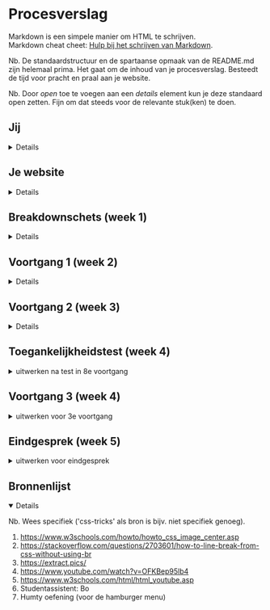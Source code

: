 # Procesverslag
Markdown is een simpele manier om HTML te schrijven.  
Markdown cheat cheet: [Hulp bij het schrijven van Markdown](https://github.com/adam-p/markdown-here/wiki/Markdown-Cheatsheet).

Nb. De standaardstructuur en de spartaanse opmaak van de README.md zijn helemaal prima. Het gaat om de inhoud van je procesverslag. Besteedt de tijd voor pracht en praal aan je website.

Nb. Door *open* toe te voegen aan een *details* element kun je deze standaard open zetten. Fijn om dat steeds voor de relevante stuk(ken) te doen.





## Jij

<details>
<!-- <summary>uitwerken voor kick-off werkgroep</summary> -->

### Auteur:
Jay Raghoebir

#### Je startniveau:
Rood

#### Je focus:
Surface
 
</details>





## Je website

<details>
<!-- <summary>uitwerken voor kick-off werkgroep</summary> -->

### Je opdracht:
https://www.krispykreme.co.uk/

#### Screenshot(s) van de eerste pagina (small screen): 
 
Landings pagina Krispy Kreme website
 
<img src="images/landings-pagina.png" width="375px" alt="Landings pagina van de Krispy Kreme website.">

#### Screenshot(s) van de tweede pagina (small screen):
 
Fundraising pagina Krispy Kreme website
 
<img src="images/fundraising-pagina.png" width="375px" alt="Fundraising pagina van de Krispy Kreme website.">
 
</details>



## Breakdownschets (week 1)

<details>
<!-- <summary>uitwerken na afloop 2e werkgroep</summary> -->

### De hele pagina: 
<img src="images/Breakdownschets-FED-Raghoebir-Jay.jpg" width="375px" alt="Breakdown van de hele pagina">

### Dynamisch deel (menu): 
<img src="images/Breakdownschets-FED-Raghoebir-Jay-menu.jpg" width="375px" alt="Breakdown van de menu">

### wellicht nog een dynamisch deel (bijv filter): 
<img src="images/dummy-plaatje.jpg" width="375px" alt="breakdown van nog een dynamisch deel">

</details>





## Voortgang 1 (week 2)

<details>
<!-- <summary>uitwerken voor 1e voortgang</summary> -->

### Stand van zaken
hier dit ging goed & dit was lastig (neem ook screenshots op van delen van je website en code)
Content verzamelen ging heel makkelijk! (dankzij Robert natuurlijk ;)) Ik heb alle content verzameld en de breakdown schets helpt me heel erg met het plaatsen van mijn content in het HTML bestand. Ik heb ook al een deel gestyled (ik ben erg perfectionistisch). Ik heb de echte website ernaast staan en vergelijk het vaak om te kijken of ik het goed doe. Tot nu toe is alles nog wel gelukt, alleen het centreren van tekst in de button/ link was wel lastig. Ik heb Bo om hulp gevraagd erbij en het is nu wel gelukt.
 
<img src="images/button-screenshot2.png" width="375px" alt="Screenshot van de button">
 
<img src="images/code-voor-button.png" width="375px" alt="Screenshot code button">


### Agenda voor meeting
samen met je groepje opstellen

| student 1      | student 2          | student 3    | student 4        |
| ---            | ---                | ---          | ---              |
| dit bespreken  | en dit             | en ik dit    | en dan ik dat    |
| en dat ook nog | dit als er tijd is | nog een punt | dit wil ik zeker |
| ...            | ...                | ...          | ...              |


### Verslag van meeting
Als feedback heb ik gekregen om mijn background images als cover in de css te zetten, anders gaat het niet zo goed mee met de site als je het groter maakt (responsive). Verder kan ik de doos op de voorpagina van de donuts ook in de section zetten en niet er buiten. Display flex en de direction op column bij een ul zodat het mooi naast elkaar staat. Bij mijn tweede section had ik een margin van -7 aan de bovenkant, dat was niet nodig. Als laatste tip van de meeting heb ik meegekregen dat al mijn background images cover of contain moeten zijn aangezien ik bij 2 afbeeldingen het ook niet had gedaan. Ik was goed opweg wat erg fijn was om te horen.

</details>





## Voortgang 2 (week 3)

<details>
<!-- <summary>uitwerken voor 2e voortgang</summary> -->

### Stand van zaken
De code schrijven zelf gaat heel goed. Het stylen gaat ook goed, maar ik merk zelf dat dat wat meer aandacht nodig heeft dan het schrijven van de code. Soms is er al styling op toegepast, en kreeg ik het eerst niet meer 'normaal'. Uiteindelijk toch gelukt door een beetje de opties te bekijken in Studio Visual Code. Het is nu een kwestie van verder werken en de oefeningen maken zodat het allemaal straks een stuk makkelijker wordt.

<img src="images/js-code-vg2.png" width="375px" alt="JS code voortgang 2">

<img src="images/css-code-vg2.png" width="375px" alt="CSS code voortgang 2">

<img src="images/html-code-vg2.png" width="375px" alt="HTML code voortgang 2">


### Agenda voor meeting
samen met je groepje opstellen

| student 1      | student 2          | student 3    | student 4        |
| ---            | ---                | ---          | ---              |
| dit bespreken  | en dit             | en ik dit    | en dan ik dat    |
| en dat ook nog | dit als er tijd is | nog een punt | dit wil ik zeker |
| ...            | ...                | ...          | ...              |


### Verslag van meeting
hier na afloop snel de uitkomsten van de meeting vastleggen

- punt 1
- punt 2
- nog een punt
- ...

</details>





## Toegankelijkheidstest (week 4)

<details>
<summary>uitwerken na test in 8e voortgang</summary>

### Bevindingen
Lijst met je bevindingen die in de test naar voren kwamen:

#### Slechte motoriek
Mijn website werkte goed na toebehoren. Je zag waar je daarheen tabte en je hoorde dat ook door middel van een screenreader.

Oplossing: Een screenreader gebruiken die navigeert door je website heen. States toepassen zoals hover, focus en active.


#### Visuele beperkingen
We kregen brillen om vervolgens door de brillen heen te kijken naar je website toe. Ik had 3 brillen uitgeprobeerd.

Bril 1 (wazig) ;
Ik kon hier prima doorheen kijken, het was niet heel erg wazig namelijk. Ik kon mijn website goed navigeren.

<img src="images/wazige-bril.png" width="375px" alt="Wazige bril">

Oplossing: Een screenreader gebruiken die navigeert door je website heen. States toepassen zoals hover, focus en active.
 
 
Bril 2 (vlekjes) ;
Ik kon alles hier doorheen zien. Het was niet moeilijk om door mijn website heen te navigeren. Ik zag wel iets minder met de bril dan zonder de bril.

<img src="images/vlek-bril.png" width="375px" alt="Vlek bril">
 
Oplossing: Een screenreader gebruiken die navigeert door je website heen. States toepassen zoals hover, focus en active. 
 
 
Bril 3 (zwarte rondjes) ;
Dit was de bril waar ik het minst in zag. Ik kon wel door mijn website navigeren, maar wel moeilijker. Ik zag ongeveer 80% van het scherm niet meer, dus ik moest de screenreader gebruiken.
 
<img src="images/zwarte-rondjes-bril.png" width="375px" alt="Zwarte rondjes bril">
 
Oplossing: Een screenreader gebruiken die navigeert door je website heen.



#### Concentratieproblemen
Dit was een hele lastige! De opdracht was om met de ene hand een ballon hoog te houden en de andere hand mijn website navigeren. Het was niet makkelijk. Ik was te veel gefocust op de ballon dat die niet zou vallen. Daardoor kon ik niet goed tot bijna niet navigeren door mijn website heen.

Oplossing: Door een screenreader te gebruiken die te besturen is met je stem.


#### Spasme/ parkinson 
1 woord… PIJN! Het deed pijn. Maar het was wel interessant om te ervaren. Navigeren was super lastig. Ik was meer gefocust op mijn arm bewegingen wat super gek voelde dan het navigeren, dus het had ook een beetje te maken met concentratie problemen.

Oplossing: Door een screenreader te gebruiken die te besturen is met je stem.

</details>





## Voortgang 3 (week 4)

<details>
<summary>uitwerken voor 3e voortgang</summary>

### Stand van zaken
hier dit ging goed & dit was lastig (neem ook screenshots op van delen van je website en code)


### Agenda voor meeting
samen met je groepje opstellen

| student 1      | student 2          | student 3    | student 4        |
| ---            | ---                | ---          | ---              |
| dit bespreken  | en dit             | en ik dit    | en dan ik dat    |
| en dat ook nog | dit als er tijd is | nog een punt | dit wil ik zeker |
| ...            | ...                | ...          | ...              |


### Verslag van meeting
hier na afloop snel de uitkomsten van de meeting vastleggen

- punt 1
- punt 2
- nog een punt
- ...

</details>





## Eindgesprek (week 5)

<details>
<summary>uitwerken voor eindgesprek</summary>

### Stand van zaken
hier dit ging goed & dit was lastig (neem ook screenshots op van delen van je website en code)

### Screenshot(s)

hier screenshot(s) van je eindresultaat

</details>





## Bronnenlijst

<details open>
<!-- <summary>continu bijhouden terwijl je werkt</summary> -->

Nb. Wees specifiek ('css-tricks' als bron is bijv. niet specifiek genoeg).

1. https://www.w3schools.com/howto/howto_css_image_center.asp 
2. https://stackoverflow.com/questions/2703601/how-to-line-break-from-css-without-using-br
3. https://extract.pics/
4. https://www.youtube.com/watch?v=OFKBep95lb4
5. https://www.w3schools.com/html/html_youtube.asp
6. Studentassistent: Bo
7. Humty oefening (voor de hamburger menu)


</details>
